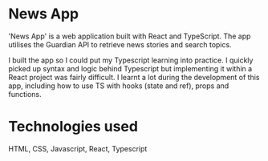 # News App

'News App' is a web application built with React and TypeScript. The app utilises the Guardian API to retrieve news stories and search topics.  
   
I built the app so I could put my Typescript learning into practice. I quickly picked up syntax and logic behind Typescript but implementing it within a React project was fairly difficult. I learnt a lot during the development of this app, including how to use TS with hooks (state and ref), props and functions.  
  
# Technologies used  
HTML, CSS, Javascript, React, Typescript  